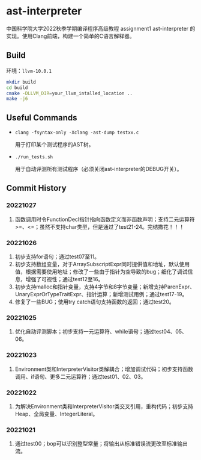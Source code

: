 # ast-interpreter

中国科学院大学2022秋季学期编译程序高级教程 assignment1 ast-interpreter 的实现。使用Clang前端，构建一个简单的C语言解释器。

## Build
环境：```llvm-10.0.1```
```sh
mkdir build
cd build
cmake -DLLVM_DIR=your_llvm_intalled_location ..
make -j6
```

## Useful Commands
- ```clang -fsyntax-only -Xclang -ast-dump testxx.c```

    用于打印某个测试程序的AST树。

- ```./run_tests.sh```

    用于自动评测所有测试程序（必须关闭ast-interpreter的DEBUG开关）。

## Commit History

### 20221027
1. 函数调用时令FunctionDecl指针指向函数定义而非函数声明；支持二元运算符>=、<=；虽然不支持char类型，但是通过了test21-24。完结撒花！！！

### 20221026
1. 初步支持for语句；通过test07至11。
2. 初步支持数组变量，对于ArraySubscriptExpr同时提供值和地址，默认使用值，根据需要使用地址；修改了一些由于指针为空导致的bug；细化了调试信息，增强了可视性；通过test12至16。
3. 初步支持malloc和指针变量，支持4字节和8字节变量；新增支持ParenExpr、UnaryExprOrTypeTraitExpr、指针运算；新增测试用例；通过test17-19。
4. 修复了一些BUG；使用try catch语句支持函数的返回；通过test20。

### 20221025
1. 优化自动评测脚本；初步支持一元运算符、while语句；通过test04、05、06。

### 20221023
1. Environment类和InterpreterVisitor类解耦合；增加调试代码；初步支持函数调用、if语句、更多二元运算符；通过test01、02、03。

### 20221022
1. 为解决Environment类和InterpreterVisitor类交叉引用，重构代码；初步支持Heap、全局变量、IntegerLiteral。

### 20221021
1. 通过test00；bop可以识别整型常量；将输出从标准错误流更改至标准输出流。
